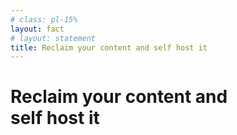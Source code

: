 ```yaml
---
# class: pl-15%
layout: fact
# layout: statement
title: Reclaim your content and self host it
---
```


<h1>Reclaim your content and<br><span class="color:accent">self host it</span></h1>
<!-- <h1 class="gradient-text">Reclaim your content and self host it</h1> -->
